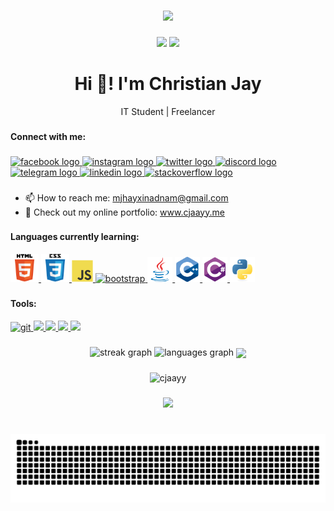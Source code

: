 <!--
**cjaayy/cjaayy** is a ✨ _special_ ✨ repository because its `README.md` (this file) appears on your GitHub profile.

- 🔭 I’m currently working on ...
- 🌱 I’m currently learning ...
- 👯 I’m looking to collaborate on ...
- 🤔 I’m looking for help with ...
- 💬 Ask me about ...
- 😄 Pronouns: ...
- ⚡ Fun fact: ... 
-->


###

<div align="center">
<img src="https://github.com/cjaayy/cjaayy/assets/142402011/11eeda48-8d8c-407a-a78a-39413b982a35"/>
</div>

###

<div align="center">
<img src="https://github.com/cjaayy/cjaayy/assets/142402011/cdb844e4-d04a-4037-9f53-5fd22c71e940">
<img src="https://user-images.githubusercontent.com/73097560/115834477-dbab4500-a447-11eb-908a-139a6edaec5c.gif"/>
</div>

###
<div>
<h1 align="center">Hi 👋! I'm Christian Jay</h1>
<p align="center">IT Student | Freelancer</p>
</div>

###

<div>
<h4 align="left">Connect with me:</h4>
</div>

###

<div align="left">
<a href="https://web.facebook.com/christianjay.mandani.3?_rdc=1&_rdr" target="_blank">
<img src="https://raw.githubusercontent.com/maurodesouza/profile-readme-generator/master/src/assets/icons/social/facebook/default.svg" width="35" height="35" alt="facebook logo"  />
</a>
<a href="https://www.instagram.com/cjaaayy__" target="_blank">
<img src="https://raw.githubusercontent.com/maurodesouza/profile-readme-generator/master/src/assets/icons/social/instagram/default.svg" width="35" height="35" alt="instagram logo"  />
</a>
<a href="https://twitter.com/cjaym__" target="_blank">
<img src="https://raw.githubusercontent.com/maurodesouza/profile-readme-generator/master/src/assets/icons/social/twitter/default.svg" width="35" height="35" alt="twitter logo"  />
</a>
<a href="https://discordapp.com/users/1200464257351942245" target="_blank">
<img src="https://github.com/cjaayy/cjaayy/assets/142402011/f8833b98-ae35-4ad2-a328-11e3d51399fb" width="35" height="35" alt="discord logo"  />
</a>
<a href="https://t.me/sejay3" target="_blank">
<img src="https://github.com/cjaayy/cjaayy/assets/142402011/923ba1e8-a2ac-47d6-9dca-580d10239075" width="35" height="35" alt="telegram logo"  />
</a>
<a href="https://www.linkedin.com/in/cjaym/" target="_blank">
<img src="https://raw.githubusercontent.com/maurodesouza/profile-readme-generator/master/src/assets/icons/social/linkedin/default.svg" width="35" height="35" alt="linkedin logo"  />
</a>
<a href="https://stackoverflow.com/users/22815563/christian-jay-mandani" target="_blank">
<img src="https://raw.githubusercontent.com/maurodesouza/profile-readme-generator/master/src/assets/icons/social/stackoverflow/default.svg" width="35" height="35" alt="stackoverflow logo"  />
</a>
 
<!--<a href="https://app.vsaex.visualstudio.com/me?mkt=en-US" target="_blank">
<img src="https://raw.githubusercontent.com/maurodesouza/profile-readme-generator/master/src/assets/icons/social/visualstudio/default.svg" width="35" height="33" alt="visualstudio logo"  />
</a>
</div>-->

###

 - 📫 How to reach me: mjhayxinadnam@gmail.com
 - 📂 Check out my online portfolio: www.cjaayy.me

###

<h4 align="left">Languages currently learning:</h4>
  <a href="https://www.w3schools.com/html/" target="_blank" rel="noreferrer"> <img src="https://raw.githubusercontent.com/devicons/devicon/master/icons/html5/html5-original-wordmark.svg" 
     alt="html5" width="45" height="45"/> </a>
  <a href="https://www.w3schools.com/css/" target="_blank" rel="noreferrer"> <img src="https://raw.githubusercontent.com/devicons/devicon/master/icons/css3/css3-original-wordmark.svg" 
     alt="css3" width="45" height="45"/> </a>
  <a href="https://www.w3schools.com/js/" target="_blank" rel="noreferrer"> <img 
     src="https://raw.githubusercontent.com/devicons/devicon/master/icons/javascript/javascript-original.svg" alt="javascript" width="34" height="35"/> </a>
  <a align="left"> <a href="https://getbootstrap.com" target="_blank" rel="noreferrer"> <img src="https://github.com/cjaayy/cjaayy/assets/142402011/536874af-0771-40f5-9416-5e4f8c157403" 
     alt="bootstrap" width="40" height="40"/a> </a>
  <a href="https://www.java.com" target="_blank" rel="noreferrer"> <img src="https://raw.githubusercontent.com/devicons/devicon/master/icons/java/java-original.svg" alt="java" width="40" 
     height="40"/a> </a>
  <a href="https://www.w3schools.com/cpp/" target="_blank" rel="noreferrer"> <img src="https://raw.githubusercontent.com/devicons/devicon/master/icons/cplusplus/cplusplus-original.svg" 
     alt="cplusplus"width="40"  </a>
  <a href="https://www.w3schools.com/cs/" target="_blank" rel="noreferrer">
    <img src="https://raw.githubusercontent.com/devicons/devicon/master/icons/csharp/csharp-original.svg" alt="csharp" width="40" height="40"/> 
  <a href="https://www.python.org" target="_blank" rel="noreferrer"> <img src="https://raw.githubusercontent.com/devicons/devicon/master/icons/python/python-original.svg" alt="python" 
    width="40" height="40"/></a>
  </div>
 



  

  ### 
  
  <h4 align="left">Tools:</h4>
  <a href="https://git-scm.com/" target="_blank" rel="noreferrer"> <img src="https://www.vectorlogo.zone/logos/git-scm/git-scm-icon.svg" alt="git" width="35" height="35"/> </a>
  <a href="https://code.visualstudio.com/" target="_blank"> <img src="https://github.com/cjaayy/cjaayy/assets/142402011/5d7735e1-2398-4024-8b00-01b213f00c67" style="width:40px; height: 
  auto;"> </a>
  <a href="https://visualstudio.microsoft.com/vs/" target="_blank"> <img src="https://github.com/cjaayy/cjaayy/assets/142402011/607c6c99-8d10-4b49-9683-9f8a330517ac" style="width:40px; 
  height: auto;"> </a>
  <a href="https://www.figma.com/" target="_blank"> <img src="https://github.com/user-attachments/assets/2e464299-697c-4dc3-b0e2-3df90e7f36d7" style="width:40px; 
  height: auto;">  </a> 
<a href="https://developer.android.com/studio" target="_blank"> <img src="https://github.com/user-attachments/assets/0db16748-f894-47ab-bca4-025d0e9c76d3" style="width:40px; 
  height: auto;">  </a>  
  </div>

###

 <div align="center">
  <img src="https://streak-stats.demolab.com?user=cjaayy&locale=en&mode=daily&theme=dracula&hide_border=false&border_radius=5" height="200" alt="streak graph"  />
  <img src="https://github-readme-stats.vercel.app/api/top-langs?username=cjaayy&locale=en&hide_title=false&layout=compact&card_width=320&langs_count=100&theme=dracula&hide_border=false" 
  height="200" alt="languages graph"  />
  <img align="center" src="http://github-profile-summary-cards.vercel.app/api/cards/profile-details?username=cjaayy&theme=2077" height="180em" />
 </div>

###

<div align="center"> 
<img src="https://komarev.com/ghpvc/?username=cjaayy&label=Profile%20views&color=0e75b6&style=flat" alt="cjaayy" /> </p>
</div>
 
###

<div align="center">
<img src="https://quotes-github-readme.vercel.app/api?type=horizontal&theme=radical"/>
</div>

###

<br clear="both">
<img src="https://raw.githubusercontent.com/cjaayy/cjaayy/output/snake.svg" alt="Snake animation" />

###
